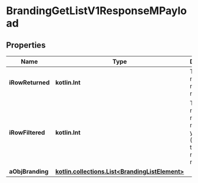 
# BrandingGetListV1ResponseMPayload

## Properties
Name | Type | Description | Notes
------------ | ------------- | ------------- | -------------
**iRowReturned** | **kotlin.Int** | The number of rows returned | 
**iRowFiltered** | **kotlin.Int** | The number of rows matching your filters (if any) or the total number of rows | 
**aObjBranding** | [**kotlin.collections.List&lt;BrandingListElement&gt;**](BrandingListElement.md) |  | 



